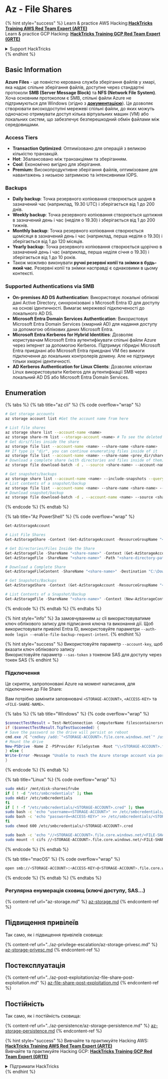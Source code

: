 # Az - File Shares

{% hint style="success" %}
Learn & practice AWS Hacking:<img src="../../../.gitbook/assets/image (1) (1) (1) (1).png" alt="" data-size="line">[**HackTricks Training AWS Red Team Expert (ARTE)**](https://training.hacktricks.xyz/courses/arte)<img src="../../../.gitbook/assets/image (1) (1) (1) (1).png" alt="" data-size="line">\
Learn & practice GCP Hacking: <img src="../../../.gitbook/assets/image (2) (1).png" alt="" data-size="line">[**HackTricks Training GCP Red Team Expert (GRTE)**<img src="../../../.gitbook/assets/image (2) (1).png" alt="" data-size="line">](https://training.hacktricks.xyz/courses/grte)

<details>

<summary>Support HackTricks</summary>

* Check the [**subscription plans**](https://github.com/sponsors/carlospolop)!
* **Join the** 💬 [**Discord group**](https://discord.gg/hRep4RUj7f) or the [**telegram group**](https://t.me/peass) or **follow** us on **Twitter** 🐦 [**@hacktricks\_live**](https://twitter.com/hacktricks_live)**.**
* **Share hacking tricks by submitting PRs to the** [**HackTricks**](https://github.com/carlospolop/hacktricks) and [**HackTricks Cloud**](https://github.com/carlospolop/hacktricks-cloud) github repos.

</details>
{% endhint %}

## Basic Information

**Azure Files** - це повністю керована служба зберігання файлів у хмарі, яка надає спільне зберігання файлів, доступне через стандартні протоколи **SMB (Server Message Block)** та **NFS (Network File System)**. Хоча основним протоколом є SMB, спільні файли Azure не підтримуються для Windows (згідно з [**документацією**](https://learn.microsoft.com/en-us/azure/storage/files/files-nfs-protocol)). Це дозволяє створювати високодоступні мережеві спільні файли, до яких можуть одночасно отримувати доступ кілька віртуальних машин (VM) або локальних систем, що забезпечує безперешкодний обмін файлами між середовищами.

### Access Tiers

* **Transaction Optimized**: Оптимізовано для операцій з великою кількістю транзакцій.
* **Hot**: Збалансовано між транзакціями та зберіганням.
* **Cool**: Економічно вигідно для зберігання.
* **Premium:** Високопродуктивне зберігання файлів, оптимізоване для навантажень з низькою затримкою та інтенсивними IOPS.

### Backups

* **Daily backup**: Точка резервного копіювання створюється щодня в зазначений час (наприклад, 19.30 UTC) і зберігається від 1 до 200 днів.
* **Weekly backup**: Точка резервного копіювання створюється щотижня в зазначений день і час (неділя о 19.30) і зберігається від 1 до 200 тижнів.
* **Monthly backup**: Точка резервного копіювання створюється щомісяця в зазначений день і час (наприклад, перша неділя о 19.30) і зберігається від 1 до 120 місяців.
* **Yearly backup**: Точка резервного копіювання створюється щорічно в зазначений день і час (наприклад, перша неділя січня о 19.30) і зберігається від 1 до 10 років.
* Також можливо виконувати **ручні резервні копії та знімки в будь-який час**. Резервні копії та знімки насправді є однаковими в цьому контексті.

### Supported Authentications via SMB

* **On-premises AD DS Authentication**: Використовує локальні облікові дані Active Directory, синхронізовані з Microsoft Entra ID для доступу на основі ідентичності. Вимагає мережевої підключеності до локального AD DS.
* **Microsoft Entra Domain Services Authentication**: Використовує Microsoft Entra Domain Services (хмарний AD) для надання доступу за допомогою облікових даних Microsoft Entra.
* **Microsoft Entra Kerberos for Hybrid Identities**: Дозволяє користувачам Microsoft Entra аутентифікувати спільні файли Azure через інтернет за допомогою Kerberos. Підтримує гібридні Microsoft Entra приєднані або Microsoft Entra приєднані VM без вимоги підключення до локальних контролерів домену. Але не підтримує тільки хмарні ідентичності.
* **AD Kerberos Authentication for Linux Clients**: Дозволяє клієнтам Linux використовувати Kerberos для аутентифікації SMB через локальний AD DS або Microsoft Entra Domain Services.

## Enumeration


{% tabs %}
{% tab title="az cli" %}
{% code overflow="wrap" %}
```bash
# Get storage accounts
az storage account list #Get the account name from here

# List file shares
az storage share list --account-name <name>
az storage share-rm list --storage-account <name> # To see the deleted ones too --include-deleted
# Get dirs/files inside the share
az storage file list --account-name <name> --share-name <share-name>
## If type is "dir", you can continue enumerating files inside of it
az storage file list --account-name <name> --share-name <prev_dir/share-name>
# Download a complete share (with directories and files inside of them)
az storage file download-batch -d . --source <share-name> --account-name <name>

# Get snapshots/backups
az storage share list --account-name <name> --include-snapshots --query "[?snapshot != null]"
# List contents of a snapshot/backup
az storage file list --account-name <name> --share-name <share-name> --snapshot <snapshot-version> #e.g. "2024-11-25T11:26:59.0000000Z"
# Download snapshot/backup
az storage file download-batch -d . --account-name <name> --source <share-name> --snapshot <snapshot-version>
```
{% endcode %}
{% endtab %}

{% tab title="Az PowerShell" %}
{% code overflow="wrap" %}
```powershell
Get-AzStorageAccount

# List File Shares
Get-AzStorageShare -Context (Get-AzStorageAccount -ResourceGroupName "<resource-group-name>" -Name "<storage-account-name>").Context

# Get Directories/Files Inside the Share
Get-AzStorageFile -ShareName "<share-name>" -Context (Get-AzStorageAccount -ResourceGroupName "<resource-group-name>" -Name "<storage-account-name>").Context
Get-AzStorageFile -ShareName "<share-name>" -Path "<share-directory-path>" -Context (Get-AzStorageAccount -ResourceGroupName "<resource-group-name>" -Name "<storage-account-name>").Context

# Download a Complete Share
Get-AzStorageFileContent -ShareName "<share-name>" -Destination "C:\Download" -Path "<share-directory-path>" -Context (Get-AzStorageAccount -ResourceGroupName "<resource-group-name>" -Name "<storage-account-name>").Context

# Get Snapshots/Backups
Get-AzStorageShare -Context (Get-AzStorageAccount -ResourceGroupName "<resource-group-name>" -Name "<storage-account-name>").Context | Where-Object { $_.SnapshotTime -ne $null }

# List Contents of a Snapshot/Backup
Get-AzStorageFile -ShareName "<share-name>" -Context (New-AzStorageContext -StorageAccountName "<storage-account-name>" -StorageAccountKey (Get-AzStorageAccountKey -ResourceGroupName "<resource-group-name>" -Name "<storage-account-name>" | Select-Object -ExpandProperty Value) -SnapshotTime "<snapshot-version>")

```
{% endcode %}
{% endtab %}
{% endtabs %}

{% hint style="info" %}
За замовчуванням `az` cli використовуватиме ключ облікового запису для підписання ключа та виконання дії. Щоб використовувати привілеї Entra ID, використовуйте параметри `--auth-mode login --enable-file-backup-request-intent`.
{% endhint %}

{% hint style="success" %}
Використовуйте параметр `--account-key`, щоб вказати ключ облікового запису\
Використовуйте параметр `--sas-token` з токеном SAS для доступу через токен SAS
{% endhint %}

### Підключення

Це скрипти, запропоновані Azure на момент написання, для підключення до File Share:

Вам потрібно замінити заповнювачі `<STORAGE-ACCOUNT>`, `<ACCESS-KEY>` та `<FILE-SHARE-NAME>`. 

{% tabs %}
{% tab title="Windows" %}
{% code overflow="wrap" %}
```powershell
$connectTestResult = Test-NetConnection -ComputerName filescontainersrdtfgvhb.file.core.windows.net -Port 445
if ($connectTestResult.TcpTestSucceeded) {
# Save the password so the drive will persist on reboot
cmd.exe /C "cmdkey /add:`"<STORAGE-ACCOUNT>.file.core.windows.net`" /user:`"localhost\<STORAGE-ACCOUNT>`" /pass:`"<ACCESS-KEY>`""
# Mount the drive
New-PSDrive -Name Z -PSProvider FileSystem -Root "\\<STORAGE-ACCOUNT>.file.core.windows.net\<FILE-SHARE-NAME>" -Persist
} else {
Write-Error -Message "Unable to reach the Azure storage account via port 445. Check to make sure your organization or ISP is not blocking port 445, or use Azure P2S VPN, Azure S2S VPN, or Express Route to tunnel SMB traffic over a different port."
}
```
{% endcode %}
{% endtab %}

{% tab title="Linux" %}
{% code overflow="wrap" %}
```bash
sudo mkdir /mnt/disk-shareeifrube
if [ ! -d "/etc/smbcredentials" ]; then
sudo mkdir /etc/smbcredentials
fi
if [ ! -f "/etc/smbcredentials/<STORAGE-ACCOUNT>.cred" ]; then
sudo bash -c 'echo "username=<STORAGE-ACCOUNT>" >> /etc/smbcredentials/<STORAGE-ACCOUNT>.cred'
sudo bash -c 'echo "password=<ACCESS-KEY>" >> /etc/smbcredentials/<STORAGE-ACCOUNT>.cred'
fi
sudo chmod 600 /etc/smbcredentials/<STORAGE-ACCOUNT>.cred

sudo bash -c 'echo "//<STORAGE-ACCOUNT>.file.core.windows.net/<FILE-SHARE-NAME> /mnt/<FILE-SHARE-NAME> cifs nofail,credentials=/etc/smbcredentials/<STORAGE-ACCOUNT>.cred,dir_mode=0777,file_mode=0777,serverino,nosharesock,actimeo=30" >> /etc/fstab'
sudo mount -t cifs //<STORAGE-ACCOUNT>.file.core.windows.net/<FILE-SHARE-NAME> /mnt/<FILE-SHARE-NAME> -o credentials=/etc/smbcredentials/<STORAGE-ACCOUNT>.cred,dir_mode=0777,file_mode=0777,serverino,nosharesock,actimeo=30
```
{% endcode %}
{% endtab %}

{% tab title="macOS" %}
{% code overflow="wrap" %}
```bash
open smb://<STORAGE-ACCOUNT>:<ACCESS-KEY>@<STORAGE-ACCOUNT>.file.core.windows.net/<FILE-SHARE-NAME>
```
{% endcode %}
{% endtab %}
{% endtabs %}

### Регулярна енумерація сховищ (ключі доступу, SAS...)

{% content-ref url="az-storage.md" %}
[az-storage.md](az-storage.md)
{% endcontent-ref %}

## Підвищення привілеїв

Так само, як і підвищення привілеїв сховища:

{% content-ref url="../az-privilege-escalation/az-storage-privesc.md" %}
[az-storage-privesc.md](../az-privilege-escalation/az-storage-privesc.md)
{% endcontent-ref %}

## Постексплуатація

{% content-ref url="../az-post-exploitation/az-file-share-post-exploitation.md" %}
[az-file-share-post-exploitation.md](../az-post-exploitation/az-file-share-post-exploitation.md)
{% endcontent-ref %}

## Постійність

Так само, як і постійність сховища:

{% content-ref url="../az-persistence/az-storage-persistence.md" %}
[az-storage-persistence.md](../az-persistence/az-storage-persistence.md)
{% endcontent-ref %}

{% hint style="success" %}
Вивчайте та практикуйте Hacking AWS:<img src="../../../.gitbook/assets/image (1) (1) (1) (1).png" alt="" data-size="line">[**HackTricks Training AWS Red Team Expert (ARTE)**](https://training.hacktricks.xyz/courses/arte)<img src="../../../.gitbook/assets/image (1) (1) (1) (1).png" alt="" data-size="line">\
Вивчайте та практикуйте Hacking GCP: <img src="../../../.gitbook/assets/image (2) (1).png" alt="" data-size="line">[**HackTricks Training GCP Red Team Expert (GRTE)**<img src="../../../.gitbook/assets/image (2) (1).png" alt="" data-size="line">](https://training.hacktricks.xyz/courses/grte)

<details>

<summary>Підтримати HackTricks</summary>

* Перевірте [**плани підписки**](https://github.com/sponsors/carlospolop)!
* **Приєднуйтесь до** 💬 [**групи Discord**](https://discord.gg/hRep4RUj7f) або [**групи Telegram**](https://t.me/peass) або **слідкуйте** за нами в **Twitter** 🐦 [**@hacktricks\_live**](https://twitter.com/hacktricks_live)**.**
* **Діліться хакерськими трюками, надсилаючи PR до** [**HackTricks**](https://github.com/carlospolop/hacktricks) та [**HackTricks Cloud**](https://github.com/carlospolop/hacktricks-cloud) репозиторіїв на github.

</details>
{% endhint %}
